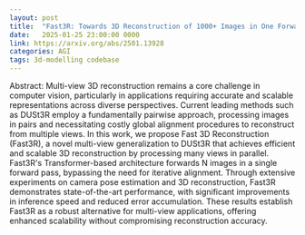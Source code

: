 ```yaml
---
layout: post
title:  "Fast3R: Towards 3D Reconstruction of 1000+ Images in One Forward Pass"
date:   2025-01-25 23:00:00 0000
link: https://arxiv.org/abs/2501.13928
categories: AGI
tags: 3d-modelling codebase
---
```


Abstract: Multi-view 3D reconstruction remains a core challenge in computer vision, particularly in applications requiring accurate and scalable representations across diverse perspectives. Current leading methods such as DUSt3R employ a fundamentally pairwise approach, processing images in pairs and necessitating costly global alignment procedures to reconstruct from multiple views. In this work, we propose Fast 3D Reconstruction (Fast3R), a novel multi-view generalization to DUSt3R that achieves efficient and scalable 3D reconstruction by processing many views in parallel. Fast3R's Transformer-based architecture forwards N images in a single forward pass, bypassing the need for iterative alignment. Through extensive experiments on camera pose estimation and 3D reconstruction, Fast3R demonstrates state-of-the-art performance, with significant improvements in inference speed and reduced error accumulation. These results establish Fast3R as a robust alternative for multi-view applications, offering enhanced scalability without compromising reconstruction accuracy.